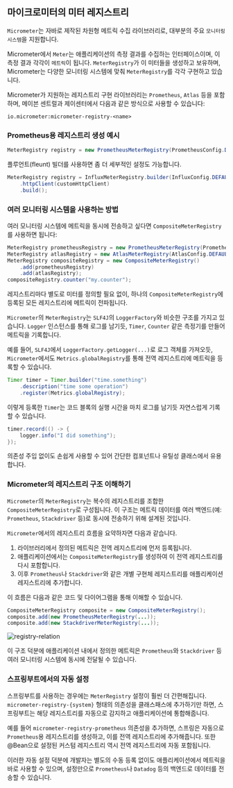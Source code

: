 ## 마이크로미터의 미터 레지스트리

`Micrometer`는 자바로 제작된 차원형 메트릭 수집 라이브러리로, 대부분의 주요 `모니터링 시스템`을 지원합니다.

Micrometer에서 `Meter`는 애플리케이션의 측정 결과를 수집하는 인터페이스이며, 이 측정 결과 각각이 `메트릭`이 됩니다. `MeterRegistry`가 이 미터들을 생성하고 보유하며, Micrometer는 다양한 모니터링 시스템에 맞춰 `MeterRegistry`를 각각 구현하고 있습니다.

Micrometer가 지원하는 레지스트리 구현 라이브러리는 `Prometheus`, `Atlas` 등을 포함하며, 메이븐 센트럴과 제이센터에서 다음과 같은 방식으로 사용할 수 있습니다:

```
io.micrometer:micrometer-registry-<name>
```


### Prometheus용 레지스트리 생성 예시

```java
MeterRegistry registry = new PrometheusMeterRegistry(PrometheusConfig.DEFAULT);
```

플루언트(fleunt) 빌더를 사용하면 좀 더 세부적인 설정도 가능합니다.

```java
MeterRegistry registry = InfluxMeterRegistry.builder(InfluxConfig.DEFAULT)
    .httpClient(customHttpClient)
    .build();
```

### 여러 모니터링 시스템을 사용하는 방법

여러 모니터링 시스템에 메트릭을 동시에 전송하고 싶다면 `CompositeMeterRegistry`를 사용하면 됩니다:

```java
MeterRegistry prometheusRegistry = new PrometheusMeterRegistry(PrometheusConfig.DEFAULT);
MeterRegistry atlasRegistry = new AtlasMeterRegistry(AtlasConfig.DEFAULT);
MeterRegistry compositeRegistry = new CompositeMeterRegistry()
    .add(prometheusRegistry)
    .add(atlasRegistry);
compositeRegistry.counter("my.counter");
```

레지스트리마다 별도로 미터를 정의할 필요 없이, 하나의 `CompositeMeterRegistry`에 등록된 모든 레지스트리에 메트릭이 전파됩니다.

`Micrometer`의 `MeterRegistry`는 `SLF4J`의 `LoggerFactory`와 비슷한 구조를 가지고 있습니다. `Logger` 인스턴스를 통해 로그를 남기듯, `Timer`, `Counter` 같은 측정기를 만들어 메트릭을 기록합니다.

예를 들어, `SLF4J`에서 `LoggerFactory.getLogger(...)`로 로그 객체를 가져오듯, `Micrometer`에서도 `Metrics.globalRegistry`를 통해 전역 레지스트리에 메트릭을 등록할 수 있습니다.

```java
Timer timer = Timer.builder("time.something")
    .description("time some operation")
    .register(Metrics.globalRegistry);
```

이렇게 등록한 `Timer`는 코드 블록의 실행 시간을 마치 로그를 남기듯 자연스럽게 기록할 수 있습니다.

```java
timer.record(() -> {
    logger.info("I did something");
});
```

의존성 주입 없이도 손쉽게 사용할 수 있어 간단한 컴포넌트나 유틸성 클래스에서 유용합니다.

### Micrometer의 레지스트리 구조 이해하기

`Micrometer`의 `MeterRegistry`는 복수의 레지스트리를 조합한 `CompositeMeterRegistry`로 구성됩니다. 이 구조는 메트릭 데이터를 여러 백엔드(예: `Prometheus`, `Stackdriver` 등)로 동시에 전송하기 위해 설계된 것입니다.

`Micrometer`에서의 레지스트리 흐름을 요약하자면 다음과 같습니다.

1. 라이브러리에서 정의된 메트릭은 전역 레지스트리에 먼저 등록됩니다.
2. 애플리케이션에서는 `CompositeMeterRegistry`를 생성하여 이 전역 레지스트리를 다시 포함합니다.
3. 이후 `Prometheus`나 `Stackdriver`와 같은 개별 구현체 레지스트리를 애플리케이션 레지스트리에 추가합니다.

이 흐름은 다음과 같은 코드 및 다이어그램을 통해 이해할 수 있습니다.

```java
CompositeMeterRegistry composite = new CompositeMeterRegistry();
composite.add(new PrometheusMeterRegistry(...));
composite.add(new StackdriverMeterRegistry(...));
```

![registry-relation](http://www.plantuml.com/plantuml/proxy?src=https://raw.githubusercontent.com/lcalmsky/member/master/docs/blog/sre/registry-relation.puml)

이 구조 덕분에 애플리케이션 내에서 정의한 메트릭은 `Prometheus`와 `Stackdriver` 등 여러 모니터링 시스템에 동시에 전달될 수 있습니다.

### 스프링부트에서의 자동 설정
스프링부트를 사용하는 경우에는 `MeterRegistry` 설정이 훨씬 더 간편해집니다. `micrometer-registry-{system}` 형태의 의존성을 클래스패스에 추가하기만 하면, 스프링부트는 해당 레지스트리를 자동으로 감지하고 애플리케이션에 통합해줍니다.

예를 들어 `micrometer-registry-prometheus` 의존성을 추가하면, 스프링은 자동으로 `Prometheus`용 레지스트리를 생성하고, 이를 전역 레지스트리에 추가해줍니다. 또한 @Bean으로 설정된 커스텀 레지스트리 역시 전역 레지스트리에 자동 포함됩니다.

이러한 자동 설정 덕분에 개발자는 별도의 수동 등록 없이도 애플리케이션에서 메트릭을 바로 사용할 수 있으며, 설정만으로 `Prometheus`나 `Datadog` 등의 백엔드로 데이터를 전송할 수 있습니다.